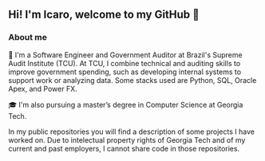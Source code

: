 Hi! I'm Icaro, welcome to my GitHub :wave:
---------------------------------
### About me

:briefcase: I'm a Software Engineer and Government Auditor at Brazil's Supreme Audit Institute (TCU). At TCU, I combine technical and auditing skills to improve government spending, such as developing internal systems to support work or analyzing data. Some stacks used are Python, SQL, Oracle Apex, and Power FX.

:mortar_board: I'm also pursuing a master’s degree in Computer Science at Georgia Tech.



In my public repositories you will find a description of some projects I have worked on. Due to intelectual property rights of Georgia Tech and of my current and past employers, I cannot share code in those repositories.
